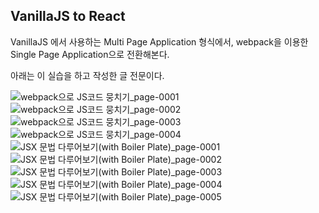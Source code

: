 ## VanillaJS to React

VanillaJS 에서 사용하는 Multi Page Application 형식에서, webpack을 이용한 Single Page Application으로 전환해본다.

아래는 이 실습을 하고 작성한 글 전문이다.

![webpack으로 JS코드 뭉치기_page-0001](https://github.com/keinn51/prac_webpack/assets/79993356/96d1a83c-d907-40e8-966a-ddeda9d3d1d6)
![webpack으로 JS코드 뭉치기_page-0002](https://github.com/keinn51/prac_webpack/assets/79993356/6bdc3f41-9d92-4bd9-8135-151b8527a874)
![webpack으로 JS코드 뭉치기_page-0003](https://github.com/keinn51/prac_webpack/assets/79993356/ed47b7d6-e005-4a4d-bfea-7250b44c5921)
![webpack으로 JS코드 뭉치기_page-0004](https://github.com/keinn51/prac_webpack/assets/79993356/b4624a15-800f-49b0-870d-e5c102198cf8)
![JSX 문법 다루어보기(with Boiler Plate)_page-0001](https://github.com/keinn51/prac_webpack/assets/79993356/487a7558-2db7-4c79-ac79-ce76dbfa1b45)
![JSX 문법 다루어보기(with Boiler Plate)_page-0002](https://github.com/keinn51/prac_webpack/assets/79993356/68707742-5a18-4cbb-9e79-3469defa999c)
![JSX 문법 다루어보기(with Boiler Plate)_page-0003](https://github.com/keinn51/prac_webpack/assets/79993356/eec1d487-d0ca-469a-a114-b079a9a0c11c)
![JSX 문법 다루어보기(with Boiler Plate)_page-0004](https://github.com/keinn51/prac_webpack/assets/79993356/da9e015a-f562-458e-9fea-b6d8363e7b1d)
![JSX 문법 다루어보기(with Boiler Plate)_page-0005](https://github.com/keinn51/prac_webpack/assets/79993356/fdffe343-9b20-4462-9862-62a7bd8c7f1d)
